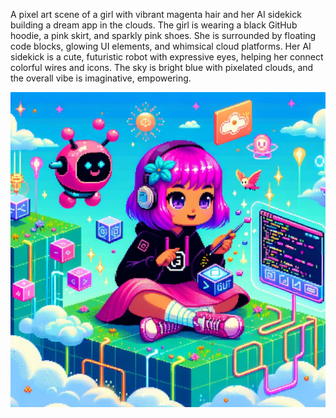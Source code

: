 A pixel art scene of a girl with vibrant magenta hair and her AI sidekick building a dream app in the clouds. The girl is wearing a black GitHub hoodie, a pink skirt, and sparkly pink shoes. She is surrounded by floating code blocks, glowing UI elements, and whimsical cloud platforms. Her AI sidekick is a cute, futuristic robot with expressive eyes, helping her connect colorful wires and icons. The sky is bright blue with pixelated clouds, and the overall vibe is imaginative, empowering.

![pixel me](https://github.com/codess-aus/prompts/blob/8cecea71a9bbab3936a59315b1adfd082be8fb43/assets/A%20pixel%20art%20scene%20of%20a%20girl%20with%20vibrant%20magenta%20hair%20and%20her%20AI%20sidekick%20building%20a%20dream%20app%20in%20th.jpeg)
